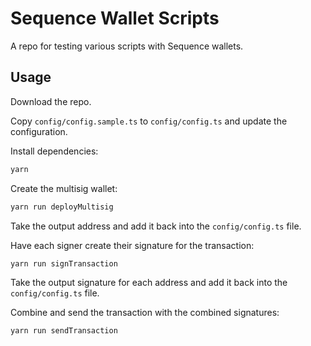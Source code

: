 # Sequence Wallet Scripts

A repo for testing various scripts with Sequence wallets.

## Usage

Download the repo.

Copy `config/config.sample.ts` to `config/config.ts` and update the configuration.

Install dependencies:

```bash
yarn
```

Create the multisig wallet:

```bash
yarn run deployMultisig
```

Take the output address and add it back into the `config/config.ts` file.

Have each signer create their signature for the transaction:

```bash
yarn run signTransaction
```

Take the output signature for each address and add it back into the `config/config.ts` file.

Combine and send the transaction with the combined signatures:

```bash
yarn run sendTransaction
```
